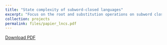 ```yaml
---
title: "State complexity of subword-closed languages"
excerpt: "Focus on the root and substitution operations on subword closed and superword closed languages"
collection: projects
permalink: files/papier_lncs.pdf
---
```


[Download PDF](files/papier_lncs.pdf)
